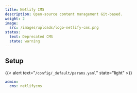 ```yaml
---
title: Netlify CMS
description: Open-source content management Git-based.
weight: 2
image:
  src: /images/uploads/logo-netlify-cms.png
status:
  text: Deprecated CMS
  state: warning
---
```


## Setup

{{< alert text="`/config/_default/params.yaml`" state="light" >}}

```yml
admin:
  cms: netlifycms
```
